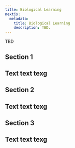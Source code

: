 ```yaml
---
title: Biological Learning
nextjs:
  metadata:
    title: Biological Learning
    description: TBD.
---
```


TBD

## Section 1
Text text texg
---

## Section 2
Text text texg
---

## Section 3
Text text texg
---

